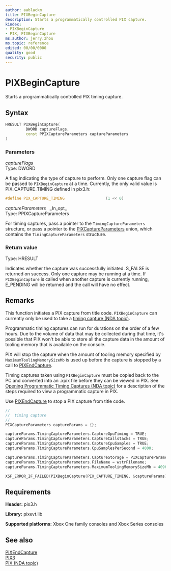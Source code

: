 ```yaml
---
author: aablackm
title: PIXBeginCapture
description: Starts a programmatically controlled PIX capture.
kindex:
- PIXBeginCapture
- PIX, PIXBeginCapture
ms.author: jerry.zhou
ms.topic: reference
edited: 00/00/0000
quality: good
security: public
---
```


# PIXBeginCapture  
  
Starts a programmatically controlled PIX timing capture.
  

## Syntax  

```cpp
HRESULT PIXBeginCapture(  
         DWORD captureFlags,  
         const PPIXCaptureParameters captureParameters  
)  
```  

### Parameters  
  
*captureFlags* &nbsp;&nbsp;  
Type: DWORD  


A flag indicating the type of capture to perform. Only one capture flag can be passed to `PIXBeginCapture` at a time. Currently, the only valid value is PIX_CAPTURE_TIMING defined in pix3.h:

```cpp
#define PIX_CAPTURE_TIMING                  (1 << 0)  
```

*captureParameters* &nbsp;&nbsp;\_In\_opt\_  
Type: PPIXCaptureParameters  

For timing captures, pass a pointer to the `TimingCaptureParameters` structure, or pass a pointer to the [PIXCaptureParameters](../structs/pixcaptureparameters.md) union, which contains the `TimingCaptureParameters` structure.  

### Return value
  
Type: HRESULT

Indicates whether the capture was successfully initiated. S_FALSE is returned on success. Only one capture may be running at a time. If `PIXBeginCapture` is called when another capture is currently running, E_PENDING will be returned and the call will have no effect.  
  
<a id="remarksSection"></a>
  
## Remarks  
  
This function initiates a PIX capture from title code. `PIXBeginCapture` can currently only be used to take a [timing capture (NDA topic)](../../../../tools-console/xbox-tools-and-apis/pix/new-timing-captures.md).

Programmatic timing captures can run for durations on the order of a few hours.  Due to the volume of data that may be collected during that time, it's possible that PIX won't be able to store all the capture data in the amount of tooling memory that is available on the console.

PIX will stop the capture when the amount of tooling memory specified by `MaximumToolingMemorySizeMb` is used up before the capture is stopped by a call to [PIXEndCapture](pixendcapture.md). 

Timing captures taken using `PIXBeginCapture` must be copied back to the PC and converted into an .xpix file before they can be viewed in PIX.  See [Opening Programmatic Timing Captures (NDA topic)](../../../../tools-console/xbox-tools-and-apis/pix/open-offline-timing-captures.md) for a description of the steps required to view a programmatic capture in PIX.

Use [PIXEndCapture](pixendcapture.md) to stop a PIX capture from title code.

```cpp
//
//  timing capture
//
PIXCaptureParameters captureParams = {};

captureParams.TimingCaptureParameters.CaptureGpuTiming = TRUE;
captureParams.TimingCaptureParameters.CaptureCallstacks = TRUE;
captureParams.TimingCaptureParameters.CaptureCpuSamples = TRUE;
captureParams.TimingCaptureParameters.CpuSamplesPerSecond = 4000;

captureParams.TimingCaptureParameters.CaptureStorage = PIXCaptureParameters::Memory;
captureParams.TimingCaptureParameters.FileName = wstrFilename;
captureParams.TimingCaptureParameters.MaximumToolingMemorySizeMb = 4096;

XSF_ERROR_IF_FAILED(PIXBeginCapture(PIX_CAPTURE_TIMING, &captureParams));

```
  
## Requirements  
  
**Header:** pix3.h
  
**Library:** pixevt.lib
  
**Supported platforms:** Xbox One family consoles and Xbox Series consoles  
  
## See also  
  
[PIXEndCapture](pixendcapture.md)  
[PIX3](../pix3_members.md)  
[PIX (NDA topic)](../../../../tools-console/xbox-tools-and-apis/pix/pix.md)  